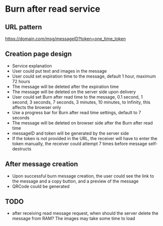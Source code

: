 # Burn after read service

## URL pattern

https://domain.com/msg/messageID?token=one_time_token

## Creation page design

- Service explanation
- User could put text and images in the message
- User could set expiration time to the message, default 1 hour, maximum 72 hours
- The message will be deleted after the expiration time
- The message will be deleted on the server side upon delivery
- User could set Burn after read time to the message, 0.1 second, 1 second, 3 seconds, 7 seconds, 3 minutes, 10 minutes, to Infinity, this affects the browser only
- Use a progress bar for Burn after read time settings, default to 7 seconds
- The message will be deleted on browser side after the Burn after read time
- messageID and token will be generated by the server side
- If the token is not provided in the URL, the receiver will have to enter the token manually, the receiver could attempt 7 times before message self-destructs

## After message creation
- Upon successful burn message creation, the user could see the link to the message and a copy button, and a preview of the message
- QRCode could be generated

## TODO

- after receiving read message request, when should the server delete the message from RAM? The images may take some time to load